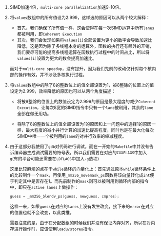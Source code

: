 

1. SIMD加速4倍，`multi-core parallelization`加速9-10倍。

2. 将`values`数组中的所有值设为2.999，这样选的原因可以从两个较大解释：

   - 首先，我们确保了所有值一样，这会使得在每一次SIMD运算中所有`lanes`都被利用，即`Coherent Execution`
   - 其次，我们会发现如果将`values[i]`全部设置为更小的数字会导致加速比降低，这是因为除了多线程本身的运算外，函数的执行还有额外的开销，我们要尽可能的提高多线程运算在函数执行过程中的时间占比，所以将`values[i]`设置为更大的数会提高加速比。

   而对于`multi-core speedup`，没有提升，因为我们先前的改动仅针对每个核内部的操作有效，并不涉及多核执行过程。

3. 将`values`数组中的除了8的整数位上的值全部设置为1，被8整除的位置上的值设定为2.999，效率降低的原因也可以从两个角度描述：

   - 将被8整除的位置上的数值设定为2.999的原因是最大程度的减少`Coherent Execution`，让每次8宽的SIMD指令中只有一个`lane`被利用，其余的`lane`全部在做无用功。

   - 将除了8的整数位上的值全部设置为1的原因和上一问题中的选择1的原因一样，最大程度的减小并行计算的加速比提高程度，同时也是在最大化每次SIMD中唯一一个被利用的`lane`的对并行效率的缩减程度。

4. 由于这部分我使用了`gdb`对代码进行调试，而在一开始的`Makefile`中并没有告诉编译器生成调试需要的符号表，所以我们需要在对应的`CXXFLAGS`中加入`-g`(有的平台可能还需要在`LDFLAGS`中加入`-g`选项)

   这里比较麻烦的点在于`while`循环的向量化上：首先通过原本`while`循环条件上的比较制作一个`mask`，再使用`_mm256_movemask_ps`函数将该向量转化成`int`便于判定其中是否存在1。而先前制作的`mask`则可以被利用到循环内部的指令中，即只在`active lanes`上做操作：

   ```cpp
   guess = _mm256_blendv_ps(guess, newguess, cmpres);
   ```

   这样一来，如果`guess`在对应的`lanes`上没有发生改变，接下来的`error`在对应的位置也就不会改变，以此类推。

   需要注意的是，由于在分配数组的时候我们并没有保证内存对齐，所以在对内存进行操作时，应该使用`loadu/storeu`指令。
